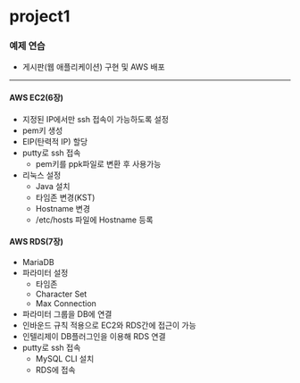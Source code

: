 # project1

### 예제 연습
* 게시판(웹 애플리케이션) 구현 및 AWS 배포
---
#### AWS EC2(6장)
* 지정된 IP에서만 ssh 접속이 가능하도록 설정
* pem키 생성
* EIP(탄력적 IP) 할당
* putty로 ssh 접속
  * pem키를 ppk파일로 변환 후 사용가능
* 리눅스 설정
  * Java 설치
  * 타임존 변경(KST)
  * Hostname 변경
  * /etc/hosts 파일에 Hostname 등록

#### AWS RDS(7장)
* MariaDB
* 파라미터 설정
  * 타임존
  * Character Set
  * Max Connection
* 파라미터 그룹을 DB에 연결
* 인바운드 규칙 적용으로 EC2와 RDS간에 접근이 가능
* 인텔리제이 DB플러그인을 이용해 RDS 연결
* putty로 ssh 접속 
  * MySQL CLI 설치
  * RDS에 접속